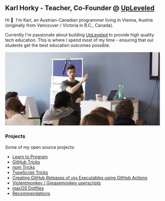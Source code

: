 ## Karl Horky - Teacher, Co-Founder @ [UpLeveled](https://upleveled.io)

Hi 👋&nbsp;&nbsp;I'm Karl, an Austrian-Canadian programmer living in Vienna, Austria (originally from Vancouver / Victoria in B.C., Canada).

Currently I'm passionate about building [UpLeveled](https://upleveled.io) to provide high quality tech education. This is where I spend most of my time - ensuring that our students get the best education outcomes possible.

<img src="https://raw.githubusercontent.com/karlhorky/karlhorky/main/karl-teaching.jpg" alt="Karl teaching students" />

### Projects

Some of my open source projects:

- [Learn to Program](https://github.com/karlhorky/learn-to-program)
- [GitHub Tricks](https://github.com/karlhorky/github-tricks)
- [npm Tricks](https://github.com/karlhorky/npm-tricks)
- [TypeScript Tricks](https://github.com/karlhorky/typescript-tricks)
- [Creating GitHub Releases of `pkg` Executables using GitHub Actions](https://github.com/karlhorky/vercel-pkg-github-actions-release)
- [Violentmonkey / Greasemonkey userscripts](https://github.com/karlhorky/userscripts)
- [macOS Dotfiles](https://github.com/karlhorky/dotfiles)
- [Recommendations](https://github.com/karlhorky/recommendations)
